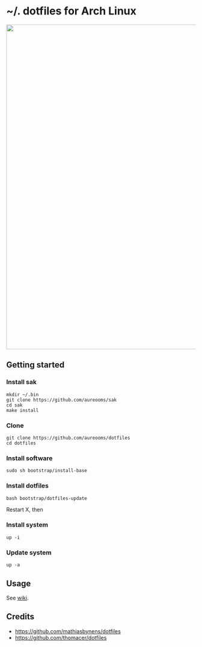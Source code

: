 # ~/. dotfiles for Arch Linux

<img src="https://imgs.xkcd.com/comics/the_general_problem.png" width="864">

## Getting started

### Install sak

    mkdir ~/.bin
    git clone https://github.com/aureooms/sak
    cd sak
    make install

### Clone

    git clone https://github.com/aureooms/dotfiles
    cd dotfiles

### Install software

    sudo sh bootstrap/install-base

### Install dotfiles

    bash bootstrap/dotfiles-update

Restart X, then

### Install system

    up -i

### Update system

    up -a


## Usage

See [wiki](https://github.com/aureooms/dotfiles/wiki).


## Credits

  - https://github.com/mathiasbynens/dotfiles
  - https://github.com/thomacer/dotfiles
